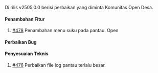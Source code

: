 Di rilis v2505.0.0 berisi perbaikan yang diminta Komunitas Open Desa.

#### Penambahan Fitur

1. [#478](https://github.com/OpenSID/pantau/issues/478) Penambahan menu suku pada pantau.
   Open

#### Perbaikan Bug

#### Penyesuaian Teknis

1. [#476](https://github.com/OpenSID/pantau/issues/476) Perbaikan file log pantau terlalu besar.
